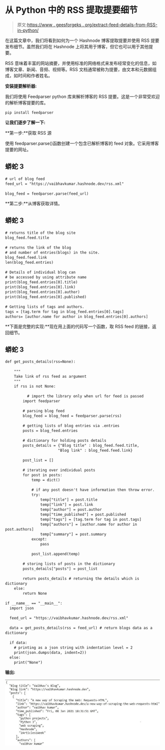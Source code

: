 # 从 Python 中的 RSS 提取提要细节

> 原文:[https://www . geesforgeks . org/extract-feed-details-from-RSS-in-python/](https://www.geeksforgeeks.org/extract-feed-details-from-rss-in-python/)

在这篇文章中，我们将看到如何为一个 Hashnode 博客提取提要并使用 RSS 提要发布细节。虽然我们将在 Hashnode 上将其用于博客，但它也可以用于其他提要。

RSS 意味着丰富的网站摘要，并使用标准的网络格式来发布经常变化的信息，如博客文章、新闻、音频、视频等。RSS 文档通常被称为提要，由文本和元数据组成，如时间和作者姓名。

**安装提要解析器:**

我们将使用 Feedparser python 库来解析博客的 RSS 提要。这是一个非常受欢迎的解析博客提要的库。

```
pip install feedparser
```

**让我们逐步了解一下:**

**第一步:**获取 RSS 源

使用 feedparser.parse()函数创建一个包含已解析博客的 feed 对象。它采用博客提要的网址。

## 蟒蛇 3

```
# url of blog feed
feed_url = "https://vaibhavkumar.hashnode.dev/rss.xml"

blog_feed = feedparser.parse(feed_url)
```

**第二步:**从博客获取详情。

## 蟒蛇 3

```
# returns title of the blog site
blog_feed.feed.title 

# returns the link of the blog
# and number of entries(blogs) in the site.
blog_feed.feed.link
len(blog_feed.entries)

# Details of individual blog can
# be accessed by using attribute name
print(blog_feed.entries[0].title)
print(blog_feed.entries[0].link)
print(blog_feed.entries[0].author)
print(blog_feed.entries[0].published)

# Getting lists of tags and authors.
tags = [tag.term for tag in blog_feed.entries[0].tags]
authors= [author.name for author in blog_feed.entries[0].authors]
```

**下面是完整的实现:**现在用上面的代码写一个函数，取 RSS feed 的链接，返回细节。

## 蟒蛇 3

```
def get_posts_details(rss=None):

    """
    Take link of rss feed as argument
    """
    if rss is not None:

          # import the library only when url for feed is passed
        import feedparser

        # parsing blog feed
        blog_feed = blog_feed = feedparser.parse(rss)

        # getting lists of blog entries via .entries
        posts = blog_feed.entries

        # dictionary for holding posts details
        posts_details = {"Blog title" : blog_feed.feed.title,
                        "Blog link" : blog_feed.feed.link}

        post_list = []

        # iterating over individual posts
        for post in posts:
            temp = dict()

            # if any post doesn't have information then throw error.
            try:
                temp["title"] = post.title
                temp["link"] = post.link
                temp["author"] = post.author
                temp["time_published"] = post.published
                temp["tags"] = [tag.term for tag in post.tags]
                temp["authors"] = [author.name for author in post.authors]
                temp["summary"] = post.summary
            except:
                pass

            post_list.append(temp)

        # storing lists of posts in the dictionary
        posts_details["posts"] = post_list 

        return posts_details # returning the details which is dictionary
    else:
        return None

if __name__ == "__main__":
  import json

  feed_url = "https://vaibhavkumar.hashnode.dev/rss.xml"

  data = get_posts_details(rss = feed_url) # return blogs data as a dictionary

  if data:
    # printing as a json string with indentation level = 2
    print(json.dumps(data, indent=2)) 
  else:
    print("None")
```

**输出:**

![](img/b0a4528c83db9a4f86f4f58d29faf80a.png)